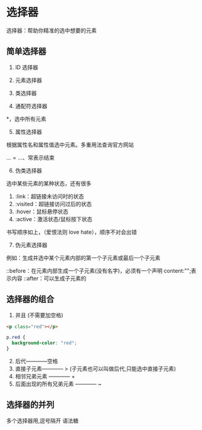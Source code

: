 # 选择器

选择器：帮助你精准的选中想要的元素

## 简单选择器

1. ID 选择器

2. 元素选择器

3. 类选择器

4. 通配符选择器

\*，选中所有元素

5. 属性选择器

根据属性名和属性值选中元素。多重用法查询官方网站

...$=...、$常表示结束

6. 伪类选择器

选中某些元素的某种状态，还有很多

1. :link：超链接未访问时的状态
2. :visited：超链接访问过后的状态
3. :hover：鼠标悬停状态
4. :active：激活状态/鼠标按下状态

书写顺序如上，（爱恨法则 love hate），顺序不对会出错

7. 伪元素选择器

例如：生成并选中某个元素内部的第一个子元素或最后一个子元素

::before：在元素内部生成一个子元素(没有名字)，必须有一个声明 content:"";表示内容
::after：可以生成子元素的

## 选择器的组合

1. 并且 (不需要加空格)

```html
<p class="red"></p>
```

```css
p.red {
  background-color: "red";
}
```

2. 后代————空格
3. 直接子元素———— > (子元素也可以叫做后代,只能选中直接子元素)
4. 相邻兄弟元素 ———— +
5. 后面出现的所有兄弟元素 ———— ~

## 选择器的并列

多个选择器用,逗号隔开
语法糖
